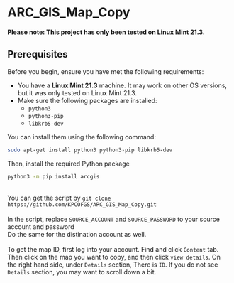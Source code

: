# ARC_GIS_Map_Copy

**Please note: This project has only been tested on Linux Mint 21.3.**

## Prerequisites

Before you begin, ensure you have met the following requirements:

* You have a **Linux Mint 21.3** machine. It may work on other OS versions, but it was only tested on Linux Mint 21.3.
* Make sure the following packages are installed:
    * `python3`
    * `python3-pip`
    * `libkrb5-dev`

You can install them using the following command:

```bash
sudo apt-get install python3 python3-pip libkrb5-dev
```
Then, install the required Python package

```bash
python3 -m pip install arcgis
```
\
You can get the script by ```git clone https://github.com/KPCOFGS/ARC_GIS_Map_Copy.git```
\
\
In the script, replace  ```SOURCE_ACCOUNT``` and ```SOURCE_PASSWORD``` to your source account and password\
Do the same for the distination account as well.
\
\
To get the map ID, first log into your account. Find and click ```Content``` tab. Then click on the map you want to copy, and then click ```view details```. On the right hand side, under ```Details``` section, There is ```ID```. If you do not see ```Details``` section, you may want to scroll down a bit.
